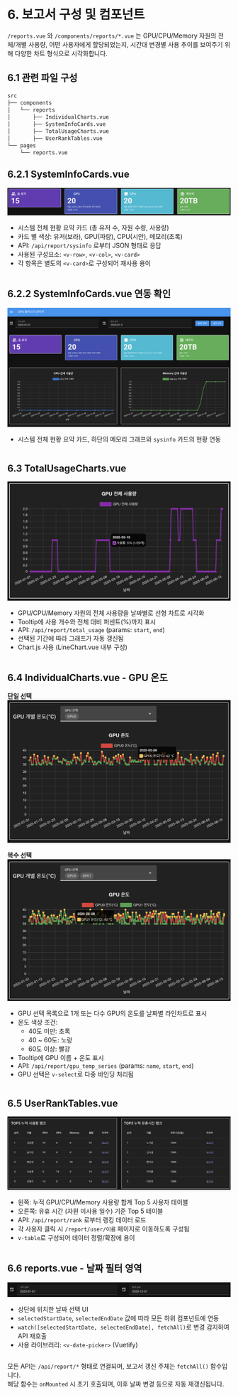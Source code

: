 # 6. 보고서 구성 및 컴포넌트

`/reports.vue` 와 `/components/reports/*.vue` 는 GPU/CPU/Memory 자원의 전체/개별 사용량, 어떤 사용자에게 할당되었는지, 시간대 변경별 사용 추이를 보여주기 위해 다양한 차트 형식으로 시각화합니다.


## 6.1 관련 파일 구성
```
src
├── components
│   └── reports
│       ├── IndividualCharts.vue
│       ├── SystemInfoCards.vue
│       ├── TotalUsageCharts.vue
│       ├── UserRankTables.vue
└── pages
    └── reports.vue
```



## 6.2.1 SystemInfoCards.vue

![SystemInfoCards](asset/reports/reports1.png)

- 시스템 전체 현황 요약 카드 (총 유저 수, 자원 수량, 사용량)
- 카드 별 색상: 유저(보라), GPU(파랑), CPU(시안), 메모리(초록)
- API: `/api/report/sysinfo` 로부터 JSON 형태로 응답
- 사용된 구성요소: `<v-row>`, `<v-col>`, `<v-card>`
- 각 항목은 별도의 `<v-card>`로 구성되어 재사용 용이

```
```

## 6.2.2 SystemInfoCards.vue 연동 확인

![SystemInfoCards](asset/reports/reports5.png)

- 시스템 전체 현황 요약 카드, 하단의 메모리 그래프와 `sysinfo` 카드의 현황 연동

```
```


## 6.3 TotalUsageCharts.vue

![TotalUsageCharts](asset/reports/reports2.png)

- GPU/CPU/Memory 자원의 전체 사용량을 날짜별로 선형 차트로 시각화
- Tooltip에 사용 개수와 전체 대비 퍼센트(%)까지 표시
- API: `/api/report/total_usage` (params: `start`, `end`)
- 선택된 기간에 따라 그래프가 자동 갱신됨
- Chart.js 사용 (LineChart.vue 내부 구성)

```
```

## 6.4 IndividualCharts.vue - GPU 온도

**단일 선택**
![GPU 온도 단일](asset/reports/reports3-1.png)

**복수 선택**
![GPU 온도 복수](asset/reports/reports3-2.png)

- GPU 선택 목록으로 1개 또는 다수 GPU의 온도를 날짜별 라인차트로 표시
- 온도 색상 조건:
  - 40도 미만: 초록
  - 40 ~ 60도: 노랑
  - 60도 이상: 빨강
- Tooltip에 GPU 이름 + 온도 표시
- API: `/api/report/gpu_temp_series` (params: `name`, `start`, `end`)
- GPU 선택은 `v-select`로 다중 바인딩 처리됨

```
```

## 6.5 UserRankTables.vue

![사용자 랭크](asset/reports/reports4.png)

- 왼쪽: 누적 GPU/CPU/Memory 사용량 합계 Top 5 사용자 테이블
- 오른쪽: 유휴 시간 (자원 미사용 일수) 기준 Top 5 테이블
- API: `/api/report/rank` 로부터 랭킹 데이터 로드
- 각 사용자 클릭 시 `/report/user/이름` 페이지로 이동하도록 구성됨
- `v-table`로 구성되어 데이터 정렬/확장에 용이

```
```

## 6.6 reports.vue - 날짜 필터 영역

![날짜 필터](asset/resources/resources1.png)

- 상단에 위치한 날짜 선택 UI
- `selectedStartDate`, `selectedEndDate` 값에 따라 모든 하위 컴포넌트에 연동
- `watch([selectedStartDate, selectedEndDate], fetchAll)`로 변경 감지하여 API 재호출
- 사용 라이브러리: `<v-date-picker>` (Vuetify)

```
```

모든 API는 `/api/report/*` 형태로 연결되며, 보고서 갱신 주체는 `fetchAll()` 함수입니다.  
해당 함수는 `onMounted` 시 초기 호출되며, 이후 날짜 변경 등으로 자동 재갱신됩니다.

```